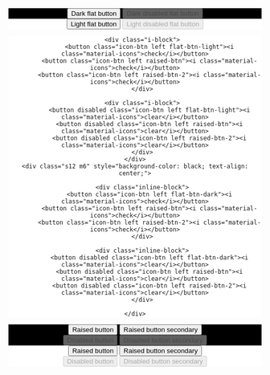 <div class="grid" style="text-align: center;">
    <div class="s6" style="background-color: black;">
        <button class="flat-btn-dark">Dark flat button</button>
        <button class="flat-btn-dark" disabled>Dark disabled flat button</button>
    </div>
    <div class="s6" style="background-color: white;">
        <button class="flat-btn-light">Light flat button</button>
        <button class="flat-btn-light" disabled>Light disabled flat button</button>
    </div>
    <div class="s12 m6" style="background-color: white; text-align: center;">

        <div class="i-block">
            <button class="icon-btn left flat-btn-light"><i class="material-icons">check</i></button>
            <button class="icon-btn left raised-btn"><i class="material-icons">check</i></button>
            <button class="icon-btn left raised-btn-2"><i class="material-icons">check</i></button>
        </div>

        <div class="i-block">
            <button disabled class="icon-btn left flat-btn-light"><i class="material-icons">clear</i></button>
            <button disabled class="icon-btn left raised-btn"><i class="material-icons">clear</i></button>
            <button disabled class="icon-btn left raised-btn-2"><i class="material-icons">clear</i></button>
        </div>
    </div>
    <div class="s12 m6" style="background-color: black; text-align: center;">

        <div class="inline-block">
            <button class="icon-btn left flat-btn-dark"><i class="material-icons">check</i></button>
            <button class="icon-btn left raised-btn"><i class="material-icons">check</i></button>
            <button class="icon-btn left raised-btn-2"><i class="material-icons">check</i></button>
        </div>

        <div class="inline-block">
            <button disabled class="icon-btn left flat-btn-dark"><i class="material-icons">clear</i></button>
            <button disabled class="icon-btn left raised-btn"><i class="material-icons">clear</i></button>
            <button disabled class="icon-btn left raised-btn-2"><i class="material-icons">clear</i></button>
        </div>

    </div>
</div>


<div class="grid" style="text-align: center">
    <div class="s6" style="background-color: black;">
        <button class="raised-btn">Raised button</button>
        <button class="raised-btn-2">Raised button secondary</button><br>
        <button class="raised-btn" disabled>Disabled button</button>
        <button class="raised-btn-2" disabled>Disabled button secondary</button>
    </div>
    <div class="s6" style="background-color: white;">
        <button class="raised-btn">Raised button</button>
        <button class="raised-btn-2">Raised button secondary</button><br>
        <button class="raised-btn" disabled>Disabled button</button>
        <button class="raised-btn-2" disabled>Disabled button secondary</button>
    </div>
</div>
